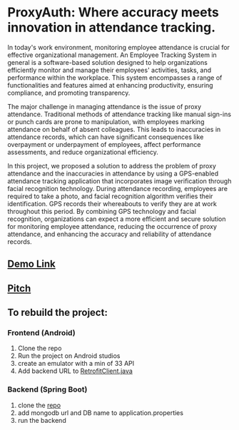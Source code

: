 # ProxyAuth: Where accuracy meets innovation in attendance tracking.

In today's work environment, monitoring employee attendance is crucial for effective
organizational management. An Employee Tracking System in general is a software-based
solution designed to help organizations efficiently monitor and manage their employees'
activities, tasks, and performance within the workplace. This system encompasses a range of
functionalities and features aimed at enhancing productivity, ensuring compliance, and
promoting transparency.

The major challenge in managing attendance is the issue of proxy attendance. Traditional
methods of attendance tracking like manual sign-ins or punch cards are prone to manipulation,
with employees marking attendance on behalf of absent colleagues. This leads to inaccuracies in
attendance records, which can have significant consequences like overpayment or underpayment
of employees, affect performance assessments, and reduce organizational efficiency.

In this project, we proposed a solution to address the problem of proxy attendance and the
inaccuracies in attendance by using a GPS-enabled attendance tracking application that
incorporates image verification through facial recognition technology. During attendance
recording, employees are required to take a photo, and facial recognition algorithm verifies their
identification. GPS records their whereabouts to verify they are at work throughout this period.
By combining GPS technology and facial recognition, organizations can expect a more efficient
and secure solution for monitoring employee attendance, reducing the occurrence of proxy
attendance, and enhancing the accuracy and reliability of attendance records.

## [Demo Link](https://drive.google.com/file/d/1MalGSODvQtrU_xNe8AcwdnapLY4P0T9B/view?usp=drive_link)

## [Pitch](https://drive.google.com/file/d/1KnudiRGRkNyzNAls6q3noO6vvehvPFe1/view?usp=drive_link)

## To rebuild the project:
### Frontend (Android)
1. Clone the repo
2. Run the project on Android studios
3. create an emulator with a min of 33 API
4. Add backend URL to [RetrofitClient.java](src/main/java/com/example/checking/Service/RetrofitClient.java)

### Backend (Spring Boot)
1. clone the [repo](https://github.com/chisunku/proxyAuthAPIs.git)
2. add mongodb url and DB name to application.properties
3. run the backend 
